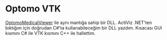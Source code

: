 <h1>Optomo VTK</h1>
<p><a href="https://github.com/inferna15/OptomoMedicalViewer">OptomoMedicalViewer</a> ile aynı mantığa sahip bir DLL. ActiViz .NET'ten bıktığım için doğrudan C#'ta kullanabileceğim bir DLL yazdım. Kısacası GUI kısmını C# ile VTK kısmını C++ ile hallettim.</p>
